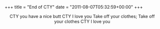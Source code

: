 +++
title = "End of CTY"
date = "2011-08-07T05:32:59+00:00"
+++

<center>CTY you have a nice butt
CTY I love you
Take off your clothes; Take off your clothes
CTY I love you<center>
			